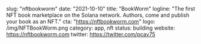 slug: "nftbookworm"
date: "2021-10-10"
title: "BookWorm"
logline: "The first NFT book marketplace on the Solana network.  Authors, come and publish your book as an NFT."
cta: "https://nftbookworm.com"
logo: /img/NFTBookWorm.png
category: app, nft
status: building
website: https://nftbookworm.com
twitter: https://twitter.com/pcav75